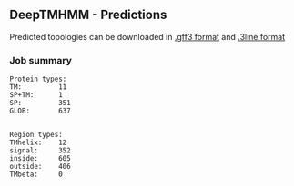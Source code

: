 ## DeepTMHMM - Predictions
Predicted topologies can be downloaded in [.gff3 format](TMRs.gff3) and [.3line format](predicted_topologies.3line)
### Job summary
```
Protein types:
TM:			11
SP+TM:		1
SP:			351
GLOB:		637


Region types:
TMhelix:	12
signal:		352
inside:		605
outside:	406
TMbeta:		0
```
